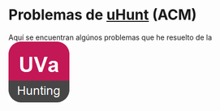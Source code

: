 # Problemas de [uHunt](https://uhunt.onlinejudge.org) (ACM)

Aquí se encuentran algúnos problemas que he resuelto de la ![Uva Hunting](uva.png)